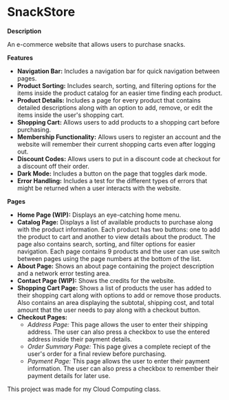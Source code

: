 # SnackStore

**Description**

An e-commerce website that allows users to purchase snacks.

**Features**

- **Navigation Bar:** Includes a navigation bar for quick navigation between pages.
- **Product Sorting:** Includes search, sorting, and filtering options for the items inside the product catalog for an easier time finding each product.
- **Product Details:** Includes a page for every product that contains detailed descriptions along with an option to add, remove, or edit the items inside the user's shopping cart.
- **Shopping Cart:** Allows users to add products to a shopping cart before purchasing.
- **Membership Functionality:** Allows users to register an account and the website will remember their current shopping carts even after logging out.
- **Discount Codes:** Allows users to put in a discount code at checkout for a discount off their order.
- **Dark Mode:** Includes a button on the page that toggles dark mode.
- **Error Handling:** Includes a test for the different types of errors that might be returned when a user interacts with the website.

**Pages**

- **Home Page (WIP):** Displays an eye-catching home menu.
- **Catalog Page:** Displays a list of available products to purchase along with the product information. Each product has two buttons: one to add the product to cart and another to view details about the product. The page also contains search, sorting, and filter options for easier navigation. Each page contains 9 products and the user can use switch between pages using the page numbers at the bottom of the list.
- **About Page:** Shows an about page containing the project description and a network error testing area.
- **Contact Page (WIP):** Shows the credits for the website.
- **Shopping Cart Page:** Shows a list of products the user has added to their shopping cart along with options to add or remove those products. Also contains an area displaying the subtotal, shipping cost, and total amount that the user needs to pay along with a checkout button.
- **Checkout Pages:**
  - _Address Page:_ This page allows the user to enter their shipping address. The user can also press a checkbox to use the entered address inside their payment details.
  - _Order Summary Page:_ This page gives a complete reciept of the user's order for a final review before purchasing.
  - _Payment Page:_ This page allows the user to enter their payment information. The user can also press a checkbox to remember their payment details for later use.

This project was made for my Cloud Computing class.
